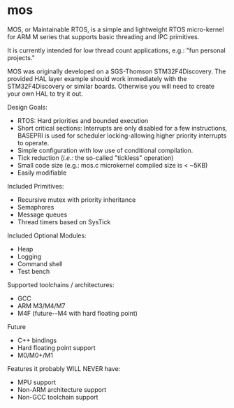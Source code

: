 # mos
MOS, or Maintainable RTOS, is a simple and lightweight RTOS micro-kernel
for ARM M series that supports basic threading and IPC primitives.

It is currently intended for low thread count applications, e.g.: "fun personal projects."

MOS was originally developed on a SGS-Thomson STM32F4Discovery.  The provided
HAL layer example should work immediately with the STM32F4Discovery or
similar boards.  Otherwise you will need to create your own HAL to try it out.

Design Goals:
* RTOS: Hard priorities and bounded execution
* Short critical sections: Interrupts are only disabled for a few instructions, BASEPRI is used for scheduler locking-allowing higher priority interrupts to operate.
* Simple configuration with low use of conditional compilation.
* Tick reduction (_i.e.:_ the so-called "tickless" operation)
* Small code size (e.g.: mos.c microkernel compiled size is < ~5KB)
* Easily modifiable

Included Primitives:
* Recursive mutex with priority inheritance
* Semaphores
* Message queues
* Thread timers based on SysTick

Included Optional Modules:
* Heap
* Logging
* Command shell
* Test bench

Supported toolchains / architectures:
* GCC
* ARM M3/M4/M7
* M4F (future--M4 with hard floating point)

Future
* C++ bindings
* Hard floating point support
* M0/M0+/M1

Features it probably WILL NEVER have:
* MPU support
* Non-ARM architecture support
* Non-GCC toolchain support
